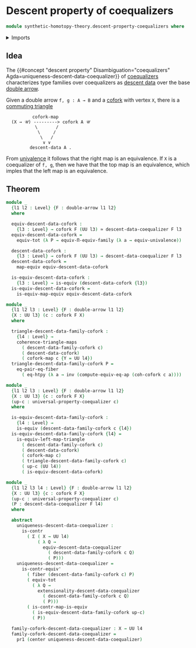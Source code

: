 # Descent property of coequalizers

```agda
module synthetic-homotopy-theory.descent-property-coequalizers where
```

<details><summary>Imports</summary>

```agda
open import foundation.commuting-triangles-of-maps
open import foundation.contractible-maps
open import foundation.contractible-types
open import foundation.dependent-pair-types
open import foundation.double-arrows
open import foundation.equality-dependent-pair-types
open import foundation.equivalences
open import foundation.fibers-of-maps
open import foundation.function-extensionality
open import foundation.functoriality-dependent-function-types
open import foundation.functoriality-dependent-pair-types
open import foundation.identity-types
open import foundation.univalence
open import foundation.universe-levels

open import synthetic-homotopy-theory.coforks
open import synthetic-homotopy-theory.descent-data-coequalizers
open import synthetic-homotopy-theory.equivalences-descent-data-coequalizers
open import synthetic-homotopy-theory.universal-property-coequalizers
```

</details>

## Idea

The
{{#concept "descent property" Disambiguation="coequalizers" Agda=uniqueness-descent-data-coequalizer}}
of [coequalizers](synthetic-homotopy-theory.coequalizers.md) characterizes type
families over coequalizers as
[descent data](synthetic-homotopy-theory.descent-data-coequalizers.md) over the
base [double arrow](foundation.double-arrows.md).

Given a double arrow `f, g : A → B` and a
[cofork](synthetic-homotopy-theory.coforks.md) with vertex `X`, there is a
[commuting triangle](foundation.commuting-triangles-of-maps.md)

```text
          cofork-map
  (X → 𝒰) ---------> cofork A 𝒰
           \       /
            \     /
             \   /
              ∨ ∨
         descent-data A .
```

From [univalence](foundation-core.univalence.md) it follows that the right map
is an equivalence. If `X` is a coequalizer of `f, g`, then we have that the top
map is an equivalence, which imples that the left map is an equivalence.

## Theorem

```agda
module _
  {l1 l2 : Level} {F : double-arrow l1 l2}
  where

  equiv-descent-data-cofork :
    {l3 : Level} → cofork F (UU l3) ≃ descent-data-coequalizer F l3
  equiv-descent-data-cofork =
    equiv-tot (λ P → equiv-Π-equiv-family (λ a → equiv-univalence))

  descent-data-cofork :
    {l3 : Level} → cofork F (UU l3) → descent-data-coequalizer F l3
  descent-data-cofork =
    map-equiv equiv-descent-data-cofork

  is-equiv-descent-data-cofork :
    {l3 : Level} → is-equiv (descent-data-cofork {l3})
  is-equiv-descent-data-cofork =
    is-equiv-map-equiv equiv-descent-data-cofork

module _
  {l1 l2 l3 : Level} {F : double-arrow l1 l2}
  {X : UU l3} (c : cofork F X)
  where

  triangle-descent-data-family-cofork :
    {l4 : Level} →
    coherence-triangle-maps
      ( descent-data-family-cofork c)
      ( descent-data-cofork)
      ( cofork-map c {Y = UU l4})
  triangle-descent-data-family-cofork P =
    eq-pair-eq-fiber
      ( eq-htpy (λ a → inv (compute-equiv-eq-ap (coh-cofork c a))))

module _
  {l1 l2 l3 : Level} {F : double-arrow l1 l2}
  {X : UU l3} {c : cofork F X}
  (up-c : universal-property-coequalizer c)
  where

  is-equiv-descent-data-family-cofork :
    {l4 : Level} →
    is-equiv (descent-data-family-cofork c {l4})
  is-equiv-descent-data-family-cofork {l4} =
    is-equiv-left-map-triangle
      ( descent-data-family-cofork c)
      ( descent-data-cofork)
      ( cofork-map c)
      ( triangle-descent-data-family-cofork c)
      ( up-c (UU l4))
      ( is-equiv-descent-data-cofork)

module _
  {l1 l2 l3 l4 : Level} {F : double-arrow l1 l2}
  {X : UU l3} {c : cofork F X}
  (up-c : universal-property-coequalizer c)
  (P : descent-data-coequalizer F l4)
  where

  abstract
    uniqueness-descent-data-coequalizer :
      is-contr
        ( Σ ( X → UU l4)
            ( λ Q →
              equiv-descent-data-coequalizer
                ( descent-data-family-cofork c Q)
                ( P)))
    uniqueness-descent-data-coequalizer =
      is-contr-equiv'
        ( fiber (descent-data-family-cofork c) P)
        ( equiv-tot
          ( λ Q →
            extensionality-descent-data-coequalizer
              ( descent-data-family-cofork c Q)
              ( P)))
        ( is-contr-map-is-equiv
          ( is-equiv-descent-data-family-cofork up-c)
          ( P))

  family-cofork-descent-data-coequalizer : X → UU l4
  family-cofork-descent-data-coequalizer =
    pr1 (center uniqueness-descent-data-coequalizer)
```

